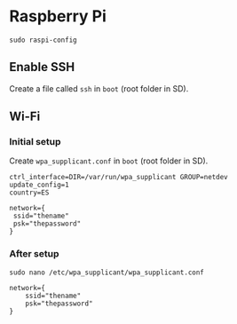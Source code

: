 # Raspberry Pi

`sudo raspi-config`


## Enable SSH

Create a file called `ssh` in `boot` (root folder in SD).


## Wi-Fi

### Initial setup

Create `wpa_supplicant.conf` in `boot` (root folder in SD).

```
ctrl_interface=DIR=/var/run/wpa_supplicant GROUP=netdev
update_config=1
country=ES

network={
 ssid="thename"
 psk="thepassword"
}
```


### After setup

`sudo nano /etc/wpa_supplicant/wpa_supplicant.conf`

```
network={
    ssid="thename"
    psk="thepassword"
}
```

